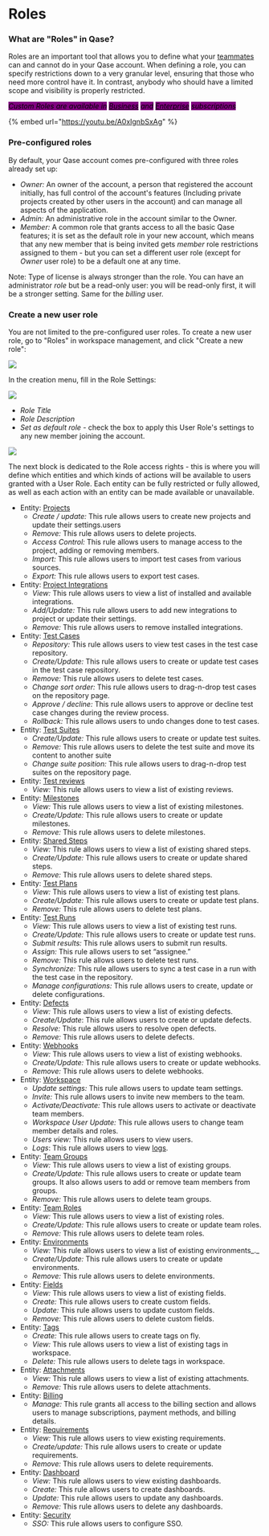 # Roles

### What are "Roles" in Qase?

Roles are an important tool that allows you to define what your [teammates](https://help.qase.io/en/articles/5563739-workspace-management-users) can and cannot do in your Qase account. When defining a role, you can specify restrictions down to a very granular level, ensuring that those who need more control have it. In contrast, anybody who should have a limited scope and visibility is properly restricted.

_<mark style="background-color:purple;">Custom Roles are available in</mark>_ [_<mark style="background-color:purple;">Business</mark>_](https://help.qase.io/en/articles/5563727-business-plan) _<mark style="background-color:purple;">and</mark>_ [_<mark style="background-color:purple;">Enterprise</mark>_](https://help.qase.io/en/articles/6640055-enterprise-plan) _<mark style="background-color:purple;">subscriptions</mark>_

{% embed url="https://youtu.be/A0xIgnbSxAg" %}

### Pre-configured roles

By default, your Qase account comes pre-configured with three roles already set up:

* _Owner:_ An owner of the account, a person that registered the account initially, has full control of the account's features (Including private projects created by other users in the account) and can manage all aspects of the application.
* _Admin:_ An administrative role in the account similar to the Owner.
* _Member:_ A common role that grants access to all the basic Qase features; it is set as the default role in your new account, which means that any new member that is being invited gets _member_ role restrictions assigned to them - but you can set a different user role (except for _Owner_ user role) to be a default one at any time.

Note: Type of license is always stronger than the role. You can have an administrator _role_ but be a read-only user: you will be read-only first, it will be a stronger setting. Same for the _billing_ user.

### Create a new user role <a href="#h_08e07ce250" id="h_08e07ce250"></a>

You are not limited to the pre-configured user roles. To create a new user role, go to "Roles" in workspace management, and click "Create a new role":

[![](https://qase.intercom-attachments-7.com/i/o/597195687/32c3d4602991457452e3fbe1/rSdm1a0F-pa9lQ14mMFwDT4vqw6FGPbeP\_cwWcz10ZUT3TtbeRfIbX7HZwsaYpfBp1LF6LrOGuXmhObBH4qHPK15zLio8NwBU51NIIQzGT6luveeE2G6F8fNizjwv22RRB6Ug9nz8eIlb7txpJxPes111P\_lrGB6AwJn21B6BvHR98se8bmQa5R0uw)](https://qase.intercom-attachments-7.com/i/o/597195687/32c3d4602991457452e3fbe1/rSdm1a0F-pa9lQ14mMFwDT4vqw6FGPbeP\_cwWcz10ZUT3TtbeRfIbX7HZwsaYpfBp1LF6LrOGuXmhObBH4qHPK15zLio8NwBU51NIIQzGT6luveeE2G6F8fNizjwv22RRB6Ug9nz8eIlb7txpJxPes111P\_lrGB6AwJn21B6BvHR98se8bmQa5R0uw)

In the creation menu, fill in the Role Settings:

[![](https://qase.intercom-attachments-7.com/i/o/597195696/d38243bcc101c28944c7a586/sa65MU88SfdeVzW\_c7y2AvpNmHbX\_y\_mQ-3D0X1q35oZIOjs2AG9hn8xpixoyzUo1xIDvyi1f7bXkTYRAVRqJPyevjeHTESdC7hSWiixRiBr2LhYKR91e4WTP4VzreXoQo5\_xmx1zZwRJYrz2Vk8CjEOwiN8vMoJ28gPotmsITyrc25c1wgXwUOQsw)](https://qase.intercom-attachments-7.com/i/o/597195696/d38243bcc101c28944c7a586/sa65MU88SfdeVzW\_c7y2AvpNmHbX\_y\_mQ-3D0X1q35oZIOjs2AG9hn8xpixoyzUo1xIDvyi1f7bXkTYRAVRqJPyevjeHTESdC7hSWiixRiBr2LhYKR91e4WTP4VzreXoQo5\_xmx1zZwRJYrz2Vk8CjEOwiN8vMoJ28gPotmsITyrc25c1wgXwUOQsw)

* _Role Title_
* _Role Description_
* _Set as default role -_ check the box to apply this User Role's settings to any new member joining the account.

[![](https://qase.intercom-attachments-7.com/i/o/597195705/f56bc18c4b5d416e4ff15e79/jLjJBCoiT5i1U06DXN0uqs7T17gin5IT7Q3Ce7KtWC9JtlCfJHASdmiis0yqQ2sSzOBlQlXo6kP8URcxWLfuAkhNo\_Hiyr7uQprEbKrh0sZbUxkXgpC1Xdq20g6-MNy9bgILN-H3FGF7nylVH4XCbNechPan7uMSoJ4Q1HxzF5t3Uf3bvFXx9F\_mDg)](https://qase.intercom-attachments-7.com/i/o/597195705/f56bc18c4b5d416e4ff15e79/jLjJBCoiT5i1U06DXN0uqs7T17gin5IT7Q3Ce7KtWC9JtlCfJHASdmiis0yqQ2sSzOBlQlXo6kP8URcxWLfuAkhNo\_Hiyr7uQprEbKrh0sZbUxkXgpC1Xdq20g6-MNy9bgILN-H3FGF7nylVH4XCbNechPan7uMSoJ4Q1HxzF5t3Uf3bvFXx9F\_mDg)

The next block is dedicated to the Role access rights - this is where you will define which entities and which kinds of actions will be available to users granted with a User Role. Each entity can be fully restricted or fully allowed, as well as each action with an entity can be made available or unavailable.

* Entity: [Projects](https://help.qase.io/en/articles/5563706-projects)
  * _Create / update:_ This rule allows users to create new projects and update their settings.users
  * _Remove:_ This rule allows users to delete projects.
  * _Access Control:_ This rule allows users to manage access to the project, adding or removing members.
  * _Import:_ This rule allows users to import test cases from various sources.
  * _Export:_ This rule allows users to export test cases.
* Entity: [Project Integrations](https://help.qase.io/en/collections/3564516-apps)
  * _View:_ This rule allows users to view a list of installed and available integrations.
  * _Add/Update:_ This rule allows users to add new integrations to project or update their settings.
  * _Remove:_ This rule allows users to remove installed integrations.
* Entity: [Test Cases](https://help.qase.io/en/articles/5563704-test-cases)
  * _Repository:_ This rule allows users to view test cases in the test case repository.
  * _Create/Update:_ This rule allows users to create or update test cases in the test case repository.
  * _Remove:_ This rule allows users to delete test cases.
  * _Change sort order:_ This rule allows users to drag-n-drop test cases on the repository page.
  * _Approve / decline:_ This rule allows users to approve or decline test case changes during the review process.
  * _Rollback:_ This rule allows users to undo changes done to test cases.
* Entity: [Test Suites](https://help.qase.io/en/articles/5563705-test-suites)
  * _Create/Update:_ This rule allows users to create or update test suites.
  * _Remove:_ This rule allows users to delete the test suite and move its content to another suite
  * _Change suite position:_ This rule allows users to drag-n-drop test suites on the repository page.
* Entity: [Test reviews](https://help.qase.io/en/articles/5563713-test-case-review)
  * _View:_ This rule allows users to view a list of existing reviews.
* Entity: [Milestones](https://help.qase.io/en/articles/5563715-milestones)
  * _View:_ This rule allows users to view a list of existing milestones.
  * _Create/Update:_ This rule allows users to create or update milestones.
  * _Remove:_ This rule allows users to delete milestones.
* Entity: [Shared Steps](https://help.qase.io/en/articles/5563709-shared-steps)
  * _View:_ This rule allows users to view a list of existing shared steps.
  * _Create/Update:_ This rule allows users to create or update shared steps.
  * _Remove:_ This rule allows users to delete shared steps.
* Entity: [Test Plans](https://help.qase.io/en/articles/5563703-test-plans)
  * _View:_ This rule allows users to view a list of existing test plans.
  * _Create/Update:_ This rule allows users to create or update test plans.
  * _Remove:_ This rule allows users to delete test plans.
* Entity: [Test Runs](https://help.qase.io/en/articles/5563702-test-runs)
  * _View:_ This rule allows users to view a list of existing test runs.
  * _Create/Update:_ This rule allows users to create or update test runs.
  * _Submit results:_ This rule allows users to submit run results.
  * _Assign:_ This rule allows users to set “assignee.”
  * _Remove:_ This rule allows users to delete test runs.
  * _Synchronize:_ This rule allows users to sync a test case in a run with the test case in the repository.
  * _Manage configurations:_ This rule allows users to create, update or delete configurations.
* Entity: [Defects](https://help.qase.io/en/articles/5563710-defects)
  * _View:_ This rule allows users to view a list of existing defects.
  * _Create/Update_: This rule allows users to create or update defects.
  * _Resolve:_ This rule allows users to resolve open defects.
  * _Remove:_ This rule allows users to delete defects.
* Entity: [Webhooks](https://help.qase.io/en/articles/5563718-webhooks)
  * _View:_ This rule allows users to view a list of existing webhooks.
  * _Create/Update:_ This rule allows users to create or update webhooks.
  * _Remove:_ This rule allows users to delete webhooks.
* Entity: [Workspace](https://help.qase.io/en/articles/5563739-workspace-management-users)
  * _Update settings:_ This rule allows users to update team settings.
  * _Invite:_ This rule allows users to invite new members to the team.
  * _Activate/Deactivate:_ This rule allows users to activate or deactivate team members.
  * _Workspace User Update:_ This rule allows users to change team member details and roles.
  * _Users view:_ This rule allows users to view users.
  * _Logs_: This rule allows users to view [logs](https://help.qase.io/en/articles/5563743-workspace-management-audit-logs).
* Entity: [Team Groups](https://help.qase.io/en/articles/5563740-workspace-management-groups)
  * _View:_ This rule allows users to view a list of existing groups.
  * _Create/Update:_ This rule allows users to create or update team groups. It also allows users to add or remove team members from groups.
  * _Remove:_ This rule allows users to delete team groups.
* Entity: [Team Roles](https://help.qase.io/en/articles/5563741-workspace-management-roles)
  * _View:_ This rule allows users to view a list of existing roles.
  * _Create/Update:_ This rule allows users to create or update team roles.
  * _Remove:_ This rule allows users to delete team roles.
* Entity: [Environments](https://help.qase.io/en/articles/5563723-environments)
  * _View:_ This rule allows users to view a list of existing environments_._
  * _Create/Update:_ This rule allows users to create or update environments.
  * _Remove:_ This rule allows users to delete environments.
* Entity: [Fields](https://help.qase.io/en/articles/6705423-workspace-management-fields)
  * _View:_ This rule allows users to view a list of existing fields.
  * _Create:_ This rule allows users to create custom fields.
  * _Update:_ This rule allows users to update custom fields.
  * _Remove:_ This rule allows users to delete custom fields.
* Entity: [Tags](https://help.qase.io/en/articles/5563696-tags)
  * _Create:_ This rule allows users to create tags on fly.
  * _View:_ This rule allows users to view a list of existing tags in workspace.
  * _Delete:_ This rule allows users to delete tags in workspace.
* Entity: [Attachments](https://help.qase.io/en/articles/5563742-workspace-management-attachments)
  * _View:_ This rule allows users to view a list of existing attachments.
  * _Remove:_ This rule allows users to delete attachments.
* Entity: [Billing](https://help.qase.io/en/articles/6682023-workspace-management-billing)
  * _Manage:_ This rule grants all access to the billing section and allows users to manage subscriptions, payment methods, and billing details.
* Entity: [Requirements](https://help.qase.io/en/articles/5563700-requirements)
  * _View:_ This rule allows users to view existing requirements.
  * _Create/update:_ This rule allows users to create or update requirements.
  * _Remove:_ This rule allows users to delete requirements.
* Entity: [Dashboard](https://help.qase.io/en/articles/5563698-dashboards)
  * _View:_ This rule allows users to view existing dashboards.
  * _Create:_ This rule allows users to create dashboards.
  * _Update:_ This rule allows users to update any dashboards.
  * _Remove:_ This rule allows users to delete any dashboards.
* Entity: [Security](https://help.qase.io/en/articles/5563730-workspace-management-security)
  * _SSO:_ This rule allows users to configure SSO.
